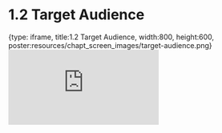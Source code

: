 # 1.2 Target Audience
 
{type: iframe, title:1.2 Target Audience, width:800, height:600, poster:resources/chapt_screen_images/target-audience.png}
![](https://sayumiyork.github.io/miniCURE-16S_Test/target-audience.html)
 

 
